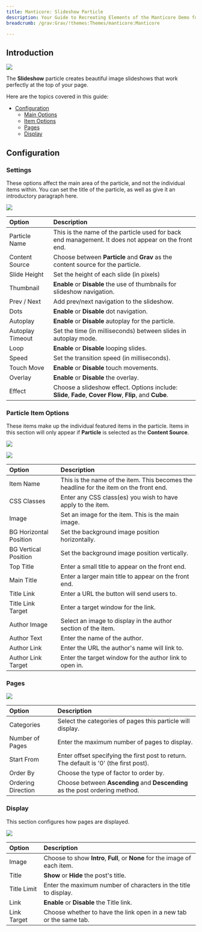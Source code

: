 ```yaml
---
title: Manticore: Slideshow Particle
description: Your Guide to Recreating Elements of the Manticore Demo for Grav
breadcrumb: /grav:Grav/!themes:Themes/manticore:Manticore

---
```


## Introduction

![](assets/particle_slideshow1.png)

The **Slideshow** particle creates beautiful image slideshows that work perfectly at the top of your page.

Here are the topics covered in this guide:

* [Configuration](#configuration)
    - [Main Options](#settings)
    - [Item Options](#particle-item-options)
    - [Pages](#pages)
    - [Display](#display)

## Configuration

### Settings

These options affect the main area of the particle, and not the individual items within. You can set the title of the particle, as well as give it an introductory paragraph here.

![](assets/particle_slideshow2.png)

| Option           | Description                                                                                              |
|:---------------- |:-------------------------------------------------------------------------------------------------------- |
| Particle Name    | This is the name of the particle used for back end management. It does not appear on the front end.      |
| Content Source   | Choose between **Particle** and **Grav** as the content source for the particle.                       |
| Slide Height     | Set the height of each slide (in pixels)                                                                 |
| Thumbnail        | **Enable** or **Disable** the use of thumbnails for slideshow navigation.                                |
| Prev / Next      | Add prev/next navigation to the slideshow.                                                               |
| Dots             | **Enable** or **Disable** dot navigation.                                                                |
| Autoplay         | **Enable** or **Disable** autoplay for the particle.                                                     |
| Autoplay Timeout | Set the time (in milliseconds) between slides in autoplay mode.                                          |
| Loop             | **Enable** or **Disable** looping slides.                                                                |
| Speed            | Set the transition speed (in milliseconds).                                                              |
| Touch Move       | **Enable** or **Disable** touch movements.                                                               |
| Overlay          | **Enable** or **Disable** the overlay.                                                                   |
| Effect           | Choose a slideshow effect. Options include: **Slide**, **Fade**, **Cover Flow**, **Flip**, and **Cube**. |

### Particle Item Options

These items make up the individual featured items in the particle. Items in this section will only appear if **Particle** is selected as the **Content Source**.

![](assets/particle_slideshow3.png)

![](assets/particle_slideshow4.png)

| Option                 | Description                                                                            |
|:---------------------- |:-------------------------------------------------------------------------------------- |
| Item Name              | This is the name of the item. This becomes the headline for the item on the front end. |
| CSS Classes            | Enter any CSS class(es) you wish to have apply to the item.                            |
| Image                  | Set an image for the item. This is the main image.                                     |
| BG Horizontal Position | Set the background image position horizontally.                                        |
| BG Vertical Position   | Set the background image position vertically.                                          |
| Top Title              | Enter a small title to appear on the front end.                                        |
| Main Title             | Enter a larger main title to appear on the front end.                                  |
| Title Link             | Enter a URL the button will send users to.                                             |
| Title Link Target      | Enter a target window for the link.                                                    |
| Author Image           | Select an image to display in the author section of the item.                          |
| Author Text            | Enter the name of the author.                                                          |
| Author Link            | Enter the URL the author's name will link to.                                          |
| Author Link Target     | Enter the target window for the author link to open in.                                |

### Pages

![](assets/particle_slideshow5.png)

| Option             | Description                                                                            |
|:------------------ |:-------------------------------------------------------------------------------------- |
| Categories         | Select the categories of pages this particle will display.                             |
| Number of Pages    | Enter the maximum number of pages to display.                                          |
| Start From         | Enter offset specifying the first post to return. The default is '0' (the first post). |
| Order By           | Choose the type of factor to order by.                                                 |
| Ordering Direction | Choose between **Ascending** and **Descending** as the post ordering method.           |

### Display

This section configures how pages are displayed.

![](assets/particle_slideshow6.png)

| Option      | Description                                                                 |
|:----------- |:--------------------------------------------------------------------------- |
| Image       | Choose to show **Intro**, **Full**, or **None** for the image of each item. |
| Title       | **Show** or **Hide** the post's title.                                      | 
| Title Limit | Enter the maximum number of characters in the title to display.             |
| Link        | **Enable** or **Disable** the Title link.                                   |
| Link Target | Choose whether to have the link open in a new tab or the same tab.          |
